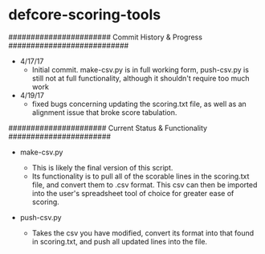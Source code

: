 # defcore-scoring-tools

####################### Commit History & Progress ###########################

* 4/17/17
  - Initial commit. make-csv.py is in full working form, push-csv.py is still
    not at full functionality, although it shouldn't require too much work
* 4/19/17
  - fixed bugs concerning updating the scoring.txt file, as well as an
    alignment issue that broke score tabulation.

###################### Current Status & Functionality #######################

* make-csv.py
  - This is likely the final version of this script.
  - Its functionality is to pull all of the scorable lines in the scoring.txt
    file, and convert them to .csv format. This csv can then be imported into
    the user's spreadsheet tool of choice for greater ease of scoring.

* push-csv.py
  - Takes the csv you have modified, convert its format into that found in
    scoring.txt, and push all updated lines into the file.
